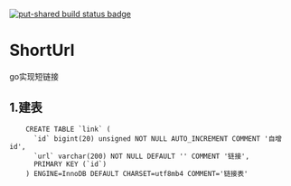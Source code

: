 [![put-shared build status badge](https://img.shields.io/jenkins/s/https/doi-janky.infosiftr.net/job/put-shared/job/light/job/golang.svg?label=put-shared)](https://doi-janky.infosiftr.net/job/put-shared/job/light/job/golang/)
# ShortUrl
go实现短链接
## 1.建表
```
    CREATE TABLE `link` (
      `id` bigint(20) unsigned NOT NULL AUTO_INCREMENT COMMENT '自增id',
      `url` varchar(200) NOT NULL DEFAULT '' COMMENT '链接',
      PRIMARY KEY (`id`)
    ) ENGINE=InnoDB DEFAULT CHARSET=utf8mb4 COMMENT='链接表'
```
